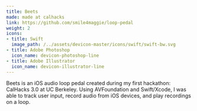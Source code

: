 ```yaml
---
title: Beets
made: made at calhacks
link: https://github.com/smile4maggie/loop-pedal
weight: 2
icons:
- title: Swift
  image_path: /../assets/devicon-master/icons/swift/swift-bw.svg
- title: Adobe Photoshop
  icon_name: devicon-photoshop-line
- title: Adobe Illustrator
  icon_name: devicon-illustrator-line
---
```

Beets is an iOS audio loop pedal created during my first hackathon: CalHacks 3.0 at UC Berkeley. Using AVFoundation and Swift/Xcode, I was able to track user input, record audio from iOS devices, and play recordings on a loop.
